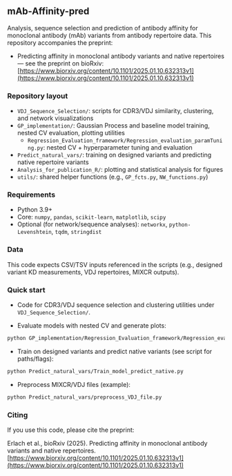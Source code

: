 ## mAb-Affinity-pred

Analysis, sequence selection and prediction of antibody affinity for monoclonal antibody (mAb) variants from antibody repertoire data. This repository accompanies the preprint:

- Predicting affinity in monoclonal antibody variants and native repertoires — see the preprint on bioRxiv: [https://www.biorxiv.org/content/10.1101/2025.01.10.632313v1](https://www.biorxiv.org/content/10.1101/2025.01.10.632313v1)

### Repository layout
- `VDJ_Sequence_Selection/`: scripts for CDR3/VDJ similarity, clustering, and network visualizations
- `GP_implementation/`: Gaussian Process and baseline model training, nested CV evaluation, plotting utilities
  - `Regression_Evaluation_framework/Regression_evaluation_paramTuning.py`: nested CV + hyperparameter tuning and evaluation
- `Predict_natural_vars/`: training on designed variants and predicting native repertoire variants
- `Analysis_for_publication_R/`: plotting and statistical analysis for figures
- `utils/`: shared helper functions (e.g., `GP_fcts.py`, `NW_functions.py`)

### Requirements
- Python 3.9+
- Core: `numpy`, `pandas`, `scikit-learn`, `matplotlib`, `scipy`
- Optional (for network/sequence analyses): `networkx`, `python-Levenshtein`, `tqdm`, `stringdist`


### Data
This code expects CSV/TSV inputs referenced in the scripts (e.g., designed variant KD measurements, VDJ repertoires, MIXCR outputs). 


### Quick start
- Code for CDR3/VDJ sequence selection and clustering utilities under `VDJ_Sequence_Selection/`.

- Evaluate models with nested CV and generate plots:
```bash
python GP_implementation/Regression_Evaluation_framework/Regression_evaluation_paramTuning.py
```

- Train on designed variants and predict native variants (see script for paths/flags):
```bash
python Predict_natural_vars/Train_model_predict_native.py
```

- Preprocess MIXCR/VDJ files (example):
```bash
python Predict_natural_vars/preprocess_VDJ_file.py
```



### Citing
If you use this code, please cite the preprint:

Erlach et al., bioRxiv (2025). Predicting affinity in monoclonal antibody variants and native repertoires. [https://www.biorxiv.org/content/10.1101/2025.01.10.632313v1](https://www.biorxiv.org/content/10.1101/2025.01.10.632313v1)

